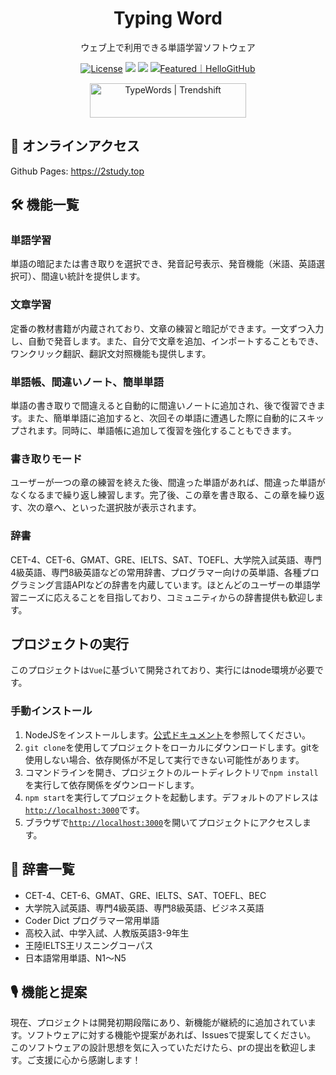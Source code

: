 <h1 align="center">
  Typing Word
</h1>

<p align="center">
  ウェブ上で利用できる単語学習ソフトウェア
</p>

<p align="center">
  <a href="https://github.com/zyronon/type-word/blob/master/LICENSE"><img src="https://img.shields.io/github/license/zyronon/type-word" alt="License"></a>
  <a><img src="https://img.shields.io/badge/PRs-welcome-brightgreen.svg"/></a>
  <a><img src="https://img.shields.io/badge/Powered%20by-Vue-blue"/></a>
  <a href="https://hellogithub.com/repository/eb70616d65604458908fc1736e7d41fc" target="_blank"><img src="https://abroad.hellogithub.com/v1/widgets/recommend.svg?rid=eb70616d65604458908fc1736e7d41fc&claim_uid=k5e4ZAqRjJEGzCW&theme=small" alt="Featured｜HelloGitHub" /></a>
</p>

<div align=center>
<a href="https://trendshift.io/repositories/14139" target="_blank" class="trendshift-badge"><img src="https://trendshift.io/api/badge/repositories/14139" alt="TypeWords | Trendshift" style="width: 250px; height: 55px;" width="250" height="55"/></a>
</div>

## 📸 オンラインアクセス

Github Pages: <https://2study.top>

## 🛠 機能一覧

### 単語学習
単語の暗記または書き取りを選択でき、発音記号表示、発音機能（米語、英語選択可）、間違い統計を提供します。

### 文章学習
定番の教材書籍が内蔵されており、文章の練習と暗記ができます。一文ずつ入力し、自動で発音します。また、自分で文章を追加、インポートすることもでき、ワンクリック翻訳、翻訳文対照機能も提供します。

### 単語帳、間違いノート、簡単単語
単語の書き取りで間違えると自動的に間違いノートに追加され、後で復習できます。また、簡単単語に追加すると、次回その単語に遭遇した際に自動的にスキップされます。同時に、単語帳に追加して復習を強化することもできます。

### 書き取りモード
ユーザーが一つの章の練習を終えた後、間違った単語があれば、間違った単語がなくなるまで繰り返し練習します。完了後、この章を書き取る、この章を繰り返す、次の章へ、といった選択肢が表示されます。

### 辞書
CET-4、CET-6、GMAT、GRE、IELTS、SAT、TOEFL、大学院入試英語、専門4級英語、専門8級英語などの常用辞書、プログラマー向けの英単語、各種プログラミング言語APIなどの辞書を内蔵しています。ほとんどのユーザーの単語学習ニーズに応えることを目指しており、コミュニティからの辞書提供も歓迎します。

## プロジェクトの実行

このプロジェクトは`Vue`に基づいて開発されており、実行にはnode環境が必要です。

### 手動インストール

1. NodeJSをインストールします。[公式ドキュメント](https://nodejs.org/en/download)を参照してください。
2. `git clone`を使用してプロジェクトをローカルにダウンロードします。gitを使用しない場合、依存関係が不足して実行できない可能性があります。
3. コマンドラインを開き、プロジェクトのルートディレクトリで`npm install`を実行して依存関係をダウンロードします。
4. `npm start`を実行してプロジェクトを起動します。デフォルトのアドレスは[`http://localhost:3000`](http://localhost:3000)です。
5. ブラウザで[`http://localhost:3000`](http://localhost:3000)を開いてプロジェクトにアクセスします。

## 📕 辞書一覧

- CET-4、CET-6、GMAT、GRE、IELTS、SAT、TOEFL、BEC
- 大学院入試英語、専門4級英語、専門8級英語、ビジネス英語
- Coder Dict プログラマー常用単語
- 高校入試、中学入試、人教版英語3-9年生
- 王陸IELTS王リスニングコーパス
- 日本語常用単語、N1～N5

## 🎙 機能と提案

現在、プロジェクトは開発初期段階にあり、新機能が継続的に追加されています。ソフトウェアに対する機能や提案があれば、Issuesで提案してください。
このソフトウェアの設計思想を気に入っていただけたら、prの提出を歓迎します。ご支援に心から感謝します！
